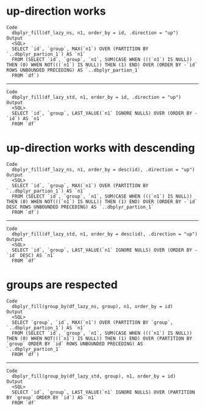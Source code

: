 # up-direction works

    Code
      dbplyr_fill(df_lazy_ns, n1, order_by = id, .direction = "up")
    Output
      <SQL>
      SELECT `id`, `group`, MAX(`n1`) OVER (PARTITION BY `..dbplyr_partion_1`) AS `n1`
      FROM (SELECT `id`, `group`, `n1`, SUM(CASE WHEN (((`n1`) IS NULL)) THEN (0) WHEN NOT(((`n1`) IS NULL)) THEN (1) END) OVER (ORDER BY -`id` ROWS UNBOUNDED PRECEDING) AS `..dbplyr_partion_1`
      FROM `df`)

---

    Code
      dbplyr_fill(df_lazy_std, n1, order_by = id, .direction = "up")
    Output
      <SQL>
      SELECT `id`, `group`, LAST_VALUE(`n1` IGNORE NULLS) OVER (ORDER BY -`id`) AS `n1`
      FROM `df`

# up-direction works with descending

    Code
      dbplyr_fill(df_lazy_ns, n1, order_by = desc(id), .direction = "up")
    Output
      <SQL>
      SELECT `id`, `group`, MAX(`n1`) OVER (PARTITION BY `..dbplyr_partion_1`) AS `n1`
      FROM (SELECT `id`, `group`, `n1`, SUM(CASE WHEN (((`n1`) IS NULL)) THEN (0) WHEN NOT(((`n1`) IS NULL)) THEN (1) END) OVER (ORDER BY -`id` DESC ROWS UNBOUNDED PRECEDING) AS `..dbplyr_partion_1`
      FROM `df`)

---

    Code
      dbplyr_fill(df_lazy_std, n1, order_by = desc(id), .direction = "up")
    Output
      <SQL>
      SELECT `id`, `group`, LAST_VALUE(`n1` IGNORE NULLS) OVER (ORDER BY -`id` DESC) AS `n1`
      FROM `df`

# groups are respected

    Code
      dbplyr_fill(group_by(df_lazy_ns, group), n1, order_by = id)
    Output
      <SQL>
      SELECT `group`, `id`, MAX(`n1`) OVER (PARTITION BY `group`, `..dbplyr_partion_1`) AS `n1`
      FROM (SELECT `id`, `group`, `n1`, SUM(CASE WHEN (((`n1`) IS NULL)) THEN (0) WHEN NOT(((`n1`) IS NULL)) THEN (1) END) OVER (PARTITION BY `group` ORDER BY `id` ROWS UNBOUNDED PRECEDING) AS `..dbplyr_partion_1`
      FROM `df`)

---

    Code
      dbplyr_fill(group_by(df_lazy_std, group), n1, order_by = id)
    Output
      <SQL>
      SELECT `id`, `group`, LAST_VALUE(`n1` IGNORE NULLS) OVER (PARTITION BY `group` ORDER BY `id`) AS `n1`
      FROM `df`

